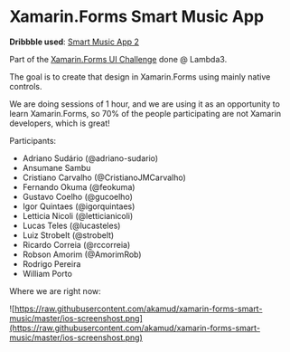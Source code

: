 # Xamarin.Forms Smart Music App

**Dribbble used**: [Smart Music App 2](https://dribbble.com/shots/6342771-Smart-Music-APP-2/attachments)

Part of the [Xamarin.Forms UI Challenge](https://github.com/akamud/xamarin-forms-ui-challenge-template) done @ Lambda3.

The goal is to create that design in Xamarin.Forms using mainly native controls.

We are doing sessions of 1 hour, and we are using it as an opportunity to learn Xamarin.Forms, so 70% of the people participating are not Xamarin developers, which is great!

Participants:
* Adriano Sudário (@adriano-sudario)
* Ansumane Sambu
* Cristiano Carvalho (@CristianoJMCarvalho)
* Fernando Okuma (@feokuma)
* Gustavo Coelho (@gucoelho)
* Igor Quintaes (@igorquintaes)
* Letticia Nicoli (@letticianicoli)
* Lucas Teles (@lucasteles)
* Luiz Strobelt (@strobelt)
* Ricardo Correia (@rccorreia)
* Robson Amorim (@AmorimRob)
* Rodrigo Pereira
* William Porto

Where we are right now: 

![https://raw.githubusercontent.com/akamud/xamarin-forms-smart-music/master/ios-screenshost.png](https://raw.githubusercontent.com/akamud/xamarin-forms-smart-music/master/ios-screenshost.png)